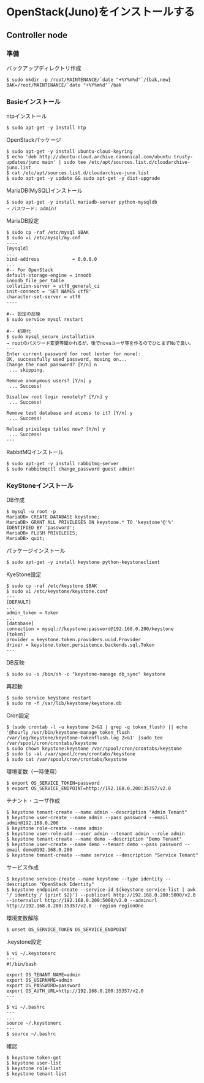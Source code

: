 <!--
************************************************************
OpenStack JunoをUbuntu14.04(x86_64)へインストールする手順
参照元: http://docs.openstack.org/juno/install-guide/install/apt/content/ 
Copyright (c) Takehiko OGASAWARA 2015 All Rights Reserved.
************************************************************
-->

# OpenStack(Juno)をインストールする

## Controller node
### 準備
バックアップディレクトリ作成
```
$ sudo mkdir -p /root/MAINTENANCE/`date "+%Y%m%d"`/{bak,new}
BAK=/root/MAINTENANCE/`date "+%Y%m%d"`/bak
```

### Basicインストール
ntpインストール
```
$ sudo apt-get -y install ntp
```

OpenStackパッケージ
```
$ sudo apt-get -y install ubuntu-cloud-keyring
$ echo 'deb http://ubuntu-cloud.archive.canonical.com/ubuntu trusty-updates/juno main' | sudo tee /etc/apt/sources.list.d/cloudarchive-juno.list
$ cat /etc/apt/sources.list.d/cloudarchive-juno.list
$ sudo apt-get -y update && sudo apt-get -y dist-upgrade
```

MariaDB(MySQL)インストール
```
$ sudo apt-get -y install mariadb-server python-mysqldb
→ パスワード: admin!
```

MariaDB設定
```
$ sudo cp -raf /etc/mysql $BAK
$ sudo vi /etc/mysql/my.cnf
----
[mysqld]
...
bind-address            = 0.0.0.0
...
#-- For OpenStack
default-storage-engine = innodb
innodb_file_per_table
collation-server = utf8_general_ci
init-connect = 'SET NAMES utf8'
character-set-server = utf8
----

#-- 設定の反映
$ sudo service mysql restart

#-- 初期化
$ sudo mysql_secure_installation
→ rootのパスワード変更等聞かれるが、後でnovaユーザ等を作るのでひとまずNoで良い。
---
Enter current password for root (enter for none): 
OK, successfully used password, moving on...
Change the root password? [Y/n] n
 ... skipping.

Remove anonymous users? [Y/n] y
 ... Success!

Disallow root login remotely? [Y/n] y
 ... Success!

Remove test database and access to it? [Y/n] y
 ... Success!

Reload privilege tables now? [Y/n] y
 ... Success!
---
```

RabbitMQインストール
```
$ sudo apt-get -y install rabbitmq-server
$ sudo rabbitmqctl change_password guest admin!
```


### KeyStoneインストール

DB作成
```
$ mysql -u root -p
MariaDB> CREATE DATABASE keystone;
MariaDB> GRANT ALL PRIVILEGES ON keystone.* TO 'keystone'@'%' IDENTIFIED BY 'password';
MariaDB> FLUSH PRIVILEGES;
MariaDB> quit;
```

パッケージインストール
```
$ sudo apt-get -y install keystone python-keystoneclient
```

KyeStone設定
```
$ sudo cp -raf /etc/keystone $BAK
$ sudo vi /etc/keystone/keystone.conf
---
[DEFAULT]
...
admin_token = token
...
[database]
connection = mysql://keystone:password@192.168.0.200/keystone
[token]
provider = keystone.token.providers.uuid.Provider
driver = keystone.token.persistence.backends.sql.Token
---
```

DB反映
```
$ sudo su -s /bin/sh -c "keystone-manage db_sync" keystone
```

再起動
```
$ sudo service keystone restart
$ sudo rm -f /var/lib/keystone/keystone.db
```

Cron設定
```
$ (sudo crontab -l -u keystone 2>&1 | grep -q token_flush) || echo '@hourly /usr/bin/keystone-manage token_flush  /var/log/keystone/keystone-tokenflush.log 2>&1' |sudo tee /var/spool/cron/crontabs/keystone
$ sudo chown keystone:keystone /var/spool/cron/crontabs/keystone
$ sudo ls -al /var/spool/cron/crontabs/keystone
$ sudo cat /var/spool/cron/crontabs/keystone
```

環境変数（一時使用）
```
$ export OS_SERVICE_TOKEN=password
$ export OS_SERVICE_ENDPOINT=http://192.168.0.200:35357/v2.0
```

テナント・ユーザ作成
```
$ keystone tenant-create --name admin --description "Admin Tenant"
$ keystone user-create --name admin --pass password --email admin@192.168.0.200
$ keystone role-create --name admin
$ keystone user-role-add --user admin --tenant admin --role admin
$ keystone tenant-create --name demo --description "Demo Tenant"
$ keystone user-create --name demo --tenant demo --pass password --email demo@192.168.0.200
$ keystone tenant-create --name service --description "Service Tenant"
```

サービス作成
```
$ keystone service-create --name keystone --type identity --description "OpenStack Identity"
$ keystone endpoint-create --service-id $(keystone service-list | awk '/ identity / {print $2}') --publicurl http://192.168.0.200:5000/v2.0 --internalurl http://192.168.0.200:5000/v2.0 --adminurl http://192.168.0.200:35357/v2.0 --region regionOne
```

環境変数解除
```
$ unset OS_SERVICE_TOKEN OS_SERVICE_ENDPOINT
```

.keystone設定
```
$ vi ~/.keystonerc
---
#!/bin/bash

export OS_TENANT_NAME=admin
export OS_USERNAME=admin
export OS_PASSWORD=password
export OS_AUTH_URL=http://192.168.0.200:35357/v2.0
---

$ vi ~/.bashrc
---
...
source ~/.keystonerc
---
$ source ~/.bashrc
```

確認
```
$ keystone token-get
$ keystone user-list
$ keystone role-list
$ keystone tenant-list
```
